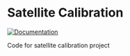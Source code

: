 # Satellite Calibration

[![Documentation](https://img.shields.io/badge/Documentation-Main-darkgreen)](https://www.helmuthnaumer.com/satellite_calibration/)

Code for satellite calibration project

